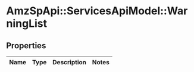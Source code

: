 # AmzSpApi::ServicesApiModel::WarningList

## Properties
Name | Type | Description | Notes
------------ | ------------- | ------------- | -------------

